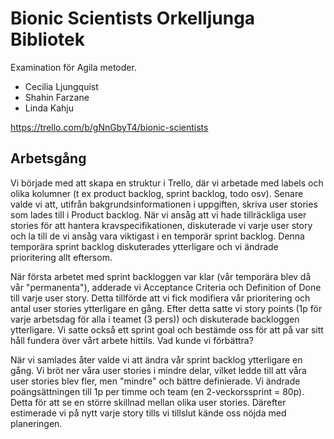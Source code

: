 # Bionic Scientists Orkelljunga Bibliotek

Examination för Agila metoder.
* Cecilia Ljungquist
* Shahin Farzane
* Linda Kahju

https://trello.com/b/gNnGbyT4/bionic-scientists

## Arbetsgång

Vi började med att skapa en struktur i Trello, där vi arbetade med labels och olika kolumner (t ex product backlog, sprint backlog, todo osv). Senare valde vi att, utifrån bakgrundsinformationen i uppgiften, skriva user stories som lades till i Product backlog. När vi ansåg att vi hade tillräckliga user stories för att hantera kravspecifikationen, diskuterade vi varje user story och la till de vi ansåg vara viktigast i en temporär sprint backlog.
Denna temporära sprint backlog diskuterades ytterligare och vi ändrade prioritering allt eftersom. 

När första arbetet med sprint backloggen var klar (vår temporära blev då vår "permanenta"), adderade vi Acceptance Criteria och Definition of Done till varje user story. Detta tillförde att vi fick modifiera vår prioritering och antal user stories ytterligare en gång.
Efter detta satte vi story points (1p för varje arbetsdag för alla i teamet (3 pers)) och diskuterade backloggen ytterligare. Vi satte också ett sprint goal och bestämde oss för att på var sitt håll fundera över vårt arbete hittils. Vad kunde vi förbättra?

När vi samlades åter valde vi att ändra vår sprint backlog ytterligare en gång. Vi bröt ner våra user stories i mindre delar, vilket ledde till att våra user stories blev fler, men "mindre" och bättre definierade. Vi ändrade poängsättningen till 1p per timme och team (en 2-veckorssprint = 80p). Detta för att se en större skillnad mellan olika user stories. Därefter estimerade vi på nytt varje story tills vi tillslut kände oss nöjda med planeringen. 
